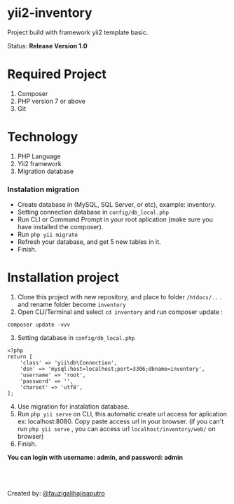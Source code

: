 # yii2-inventory
Project build with framework yii2 template basic.

Status: <b>Release Version 1.0</b>

# Required Project
1. Composer
2. PHP version 7 or above
3. Git

# Technology
1. PHP Language
2. Yii2 framework
3. Migration database
<h3>Instalation migration</h3>
<ul>
  <li>Create database in (MySQL, SQL Server, or etc), example: inventory.</li>
  <li>Setting connection database in <code>config/db_local.php</code></li>
  <li>Run CLI or Command Prompt in your root aplication (make sure you have installed the composer).</li>
  <li>Run <code>php yii migrate</code></li>
  <li>Refresh your database, and get 5 new tables in it.</li>
  <li>Finish.</li>
</ul>

# Installation project
1. Clone this project with new repository, and place to folder <code>/htdocs/..</code> . and rename folder become `inventory`
2. Open CLI/Terminal and select <code>cd inventory</code> and run composer update :
```
composer update -vvv
```
3. Setting database in <code>config/db_local.php</code>
~~~
<?php
return [
    'class' => 'yii\db\Connection',
    'dsn' => 'mysql:host=localhost;port=3306;dbname=inventory',
    'username' => 'root',
    'password' => '',
    'charset' => 'utf8',
];
~~~
4. Use migration for instalation database.
5. Run <code>php yii serve</code> on CLI, this automatic create url access for aplication ex: localhost:8080. 
Copy paste access url in your browser. (if you can't run `php yii serve` , you can access url `localhost/inventory/web/` on browser)
6. Finish.

<b>You can login with username: admin, and password: admin</b> 

<br><br><br>Created by: <a href="https://www.instagram.com/fauzigalihajisaputro/">@fauzigalihajisaputro</a>
